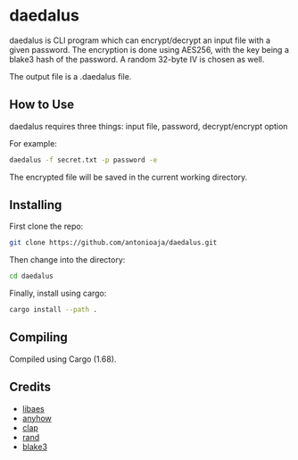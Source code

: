 # daedalus
daedalus is CLI program which can encrypt/decrypt an input file with a given password. The encryption is done using AES256, with the key being a blake3 hash of the password. A random 32-byte IV is chosen as well.

The output file is a .daedalus file.

## How to Use
daedalus requires three things: input file, password, decrypt/encrypt option

For example:

```bash
daedalus -f secret.txt -p password -e
```

The encrypted file will be saved in the current working directory.

## Installing
First clone the repo:

```bash
git clone https://github.com/antonioaja/daedalus.git
```

Then change into the directory:

```bash
cd daedalus
```

Finally, install using cargo:

```bash
cargo install --path .
```

## Compiling

Compiled using Cargo (1.68).

## Credits

* [libaes](https://github.com/keepsimple1/libaes)
* [anyhow](https://github.com/dtolnay/anyhow)
* [clap](https://github.com/clap-rs/clap)
* [rand](https://github.com/rust-random/rand)
* [blake3](https://github.com/BLAKE3-team/BLAKE3)
